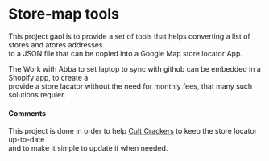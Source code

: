 # Store-map tools
This project gaol is to provide a set of tools that helps converting a list of stores and atores addresses  
to a JSON file that can be copied into a Google Map store locator App.  

The Work with Abba to set laptop to sync with github can be embedded in a Shopify app, to create a  
provide a store lacator without the need for monthly fees, that many such solutions requier.  

#### Comments
This project is done in order to help [Cult Crackers](www.cultcrackers.com) to keep the store locator up-to-date  
and to make it simple to update it when needed.  
